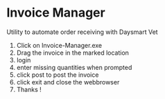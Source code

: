 # Invoice Manager
Utility to automate order receiving with Daysmart Vet
1. Click on Invoice-Manager.exe
2. Drag the invoice in the marked location
3. login
4. enter missing quantities when prompted
5. click post to post the invoice
6. click exit and close the webbrowser
7. Thanks !
